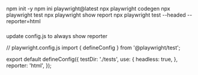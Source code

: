 npm init -y 
npm ini playwright@latest
npx playwright codegen
npx playwright test
npx playwright show report
npx playwright test --headed --reporter=html
###
update config.js to always show reporter

// playwright.config.js
import { defineConfig } from '@playwright/test';

export default defineConfig({
  testDir: './tests',
  use: {
    headless: true,
  },
  reporter: 'html',
});
